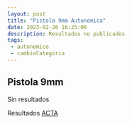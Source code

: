 ```yaml
---
layout: post
title: "Pistola 9mm Autonómica"
date: 2023-02-26 16:25:06
description: Resultados no publicados
tags: 
 - autonomico
 - cambioCategoria
---
```


## Pistola 9mm

Sin resultados

Resultados [ACTA](../../../resultados/2023/sample.pdf)

